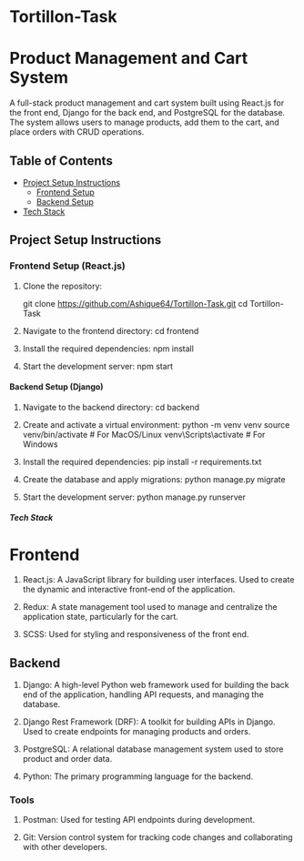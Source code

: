 # Tortillon-Task

# Product Management and Cart System

A full-stack product management and cart system built using React.js for the front end, Django for the back end, and PostgreSQL for the database. The system allows users to manage products, add them to the cart, and place orders with CRUD operations.

## Table of Contents

-   [Project Setup Instructions](#project-setup-instructions)
    -   [Frontend Setup](#frontend-setup)
    -   [Backend Setup](#backend-setup)
-   [Tech Stack](#tech-stack)

## Project Setup Instructions

### Frontend Setup (React.js)

1. Clone the repository:

    git clone https://github.com/Ashique64/Tortillon-Task.git
    cd Tortillon-Task

2. Navigate to the frontend directory:
   cd frontend

3. Install the required dependencies:
   npm install

4. Start the development server:
   npm start

#### Backend Setup (Django)

1. Navigate to the backend directory:
   cd backend

2. Create and activate a virtual environment:
   python -m venv venv
   source venv/bin/activate # For MacOS/Linux
   venv\Scripts\activate # For Windows

3. Install the required dependencies:
   pip install -r requirements.txt

4. Create the database and apply migrations:
   python manage.py migrate

5. Start the development server:
   python manage.py runserver

##### Tech Stack

# Frontend

1. React.js: A JavaScript library for building user interfaces. Used to create the dynamic and interactive front-end of the     application.

2. Redux: A state management tool used to manage and centralize the application state, particularly for the cart.

3. SCSS: Used for styling and responsiveness of the front end.

## Backend

1. Django: A high-level Python web framework used for building the back end of the application, handling API requests, and managing the database.

2. Django Rest Framework (DRF): A toolkit for building APIs in Django. Used to create endpoints for managing products and orders.

3. PostgreSQL: A relational database management system used to store product and order data.

4. Python: The primary programming language for the backend.

### Tools

1. Postman: Used for testing API endpoints during development.

2. Git: Version control system for tracking code changes and collaborating with other developers.


